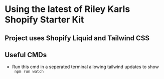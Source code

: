 # Using the latest of Riley Karls Shopify Starter Kit 
## Project uses Shopify Liquid and Tailwind CSS
## Useful CMDs
<ul>
  <li> <div>Run this cmd in a seperated terminal allowing tailwind updates to show
</div>
<code> npm run watch</code>
</li>
</ul> 
